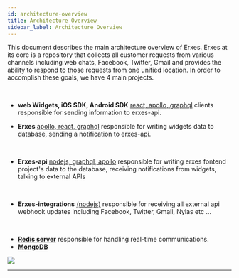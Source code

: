 ```yaml
---
id: architecture-overview
title: Architecture Overview
sidebar_label: Architecture Overview
---
```


<!--Content-->
This document describes the main architecture overview of Erxes.
Erxes at its core is a repository that collects all customer requests from various channels including web chats, Facebook, Twitter, Gmail and provides the ability to respond to those requests from one unified location. In order to accomplish these goals, we have 4 main projects.

<br />

+ <b>web Widgets, iOS SDK, Android SDK</b>
<a href="https://www.apollographql.com/docs/react/" target="__blank">react, apollo, graphql</a> clients responsible for sending information to erxes-api.

+ <b>Erxes</b> <a href="https://www.apollographql.com/docs/react/" target="__blank">apollo, react, graphql</a> 
responsible for writing widgets data to database, sending a notification to erxes-api. 
<br />

+ <b>Erxes-api</b> <a href="https://www.apollographql.com/docs/apollo-server" target="__blank">nodejs, graphql, apollo</a> responsible for writing erxes fontend project's data to the database, receiving notifications from widgets, talking to external APIs 
<br />

+ <b>Erxes-integrations</b> <a href="https://www.apollographql.com/docs/apollo-server" target="__blank">(nodejs)</a> responsible for receiving all external api webhook updates including Facebook, Twitter, Gmail, Nylas etc ...
<br />

+ <b><a href="https://redis.io/">Redis server</a></b> responsible for handling real-time communications.
+ <b><a href="https://www.mongodb.com/">MongoDB</a></b>

<div>
  <img src="https://erxes-docs.s3-us-west-2.amazonaws.com/erxes_architecture.svg" />
</div>

---
